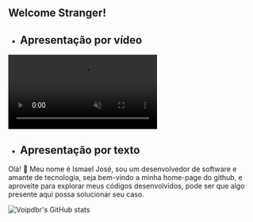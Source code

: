 ## Welcome Stranger!

- ## Apresentação por vídeo

<video src="https://user-images.githubusercontent.com/75281825/150666472-f3cce3db-8587-45be-a707-1c59aec3008a.mp4" data-canonical-src="https://user-images.githubusercontent.com/75281825/150666472-f3cce3db-8587-45be-a707-1c59aec3008a.mp4" controls="controls" muted="muted" class="d-block rounded-bottom-2 width-fit" style="max-height:640px;"></video>

- ## Apresentação por texto

Olá! 👋 Meu nome é Ismael José, sou um desenvolvedor de software e amante de tecnologia, seja bem-vindo a minha home-page do github, e aproveite para explorar meus códigos desenvolvidos, pode ser que algo presente aqui possa solucionar seu caso.

![Voipdbr's GitHub stats](https://github-readme-stats.vercel.app/api?username=voipdbr&count_private=true)
